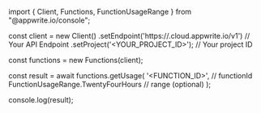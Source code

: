 import { Client, Functions, FunctionUsageRange } from "@appwrite.io/console";

const client = new Client()
    .setEndpoint('https://<REGION>.cloud.appwrite.io/v1') // Your API Endpoint
    .setProject('<YOUR_PROJECT_ID>'); // Your project ID

const functions = new Functions(client);

const result = await functions.getUsage(
    '<FUNCTION_ID>', // functionId
    FunctionUsageRange.TwentyFourHours // range (optional)
);

console.log(result);

